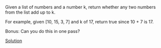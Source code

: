 Given a list of numbers and a number k, return whether any two numbers from the list add up to k.

For example, given [10, 15, 3, 7] and k of 17, return true since 10 + 7 is 17.

Bonus: Can you do this in one pass?

[Solution](https://github.com/indlakesava/DailyCodingProblem_Solutions/blob/main/Problem_1/solution-1.py)
